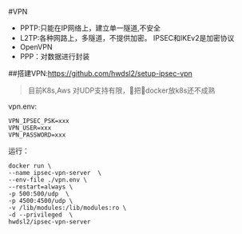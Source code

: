 #VPN
- PPTP:只能在IP网络上，建立单一隧道,不安全
- L2TP:各种网路上，多隧道，不提供加密。 IPSEC和IKEv2是加密协议
- OpenVPN
- PPP：对数据进行封装

##搭建VPN:https://github.com/hwdsl2/setup-ipsec-vpn
>目前K8s,Aws 对UDP支持有限，把docker放k8s还不成熟

vpn.env:
```
VPN_IPSEC_PSK=xxx
VPN_USER=xxx
VPN_PASSWORD=xxx
```
运行：
```
docker run \
--name ipsec-vpn-server  \
--env-file ./vpn.env \
--restart=always \
-p 500:500/udp  \
-p 4500:4500/udp \
-v /lib/modules:/lib/modules:ro \
-d --privileged  \
hwdsl2/ipsec-vpn-server
```




